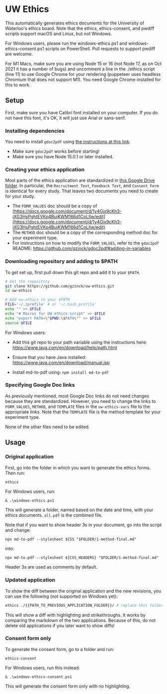 # UW Ethics

This automatically generates ethics documents for the University of Waterloo's ethics board.
Note that the ethics, ethics-consent, and pwdiff scripts support macOS and Linux, but not Windows.

For Windows users, please run the windows-ethics.ps1 and windows-ethics-consent.ps1 scripts on PowerShell. Pull requests to support pwdiff are welcome.

For M1 Macs, make sure you are using Node 15 or 16 (not Node 17, as on Oct 2021 it has a number of bugs) and uncomment a line in the ./ethics script (line 11) to use Google Chrome for your rendering (puppeteer uses headless Chromium that does not support M1). You need Google Chrome installed for this to work.

## Setup

First, make sure you have Calibri font installed on your computer. If you do not have this font, it's OK, it will just use Arial or sans-serif.

### Installing dependencies

You need to install `gdoc2pdf` using [the instructions at this link](https://github.com/gzinck/gdoc2pdf).

-   Make sure `gdoc2pdf` works before starting!
-   Make sure you have Node 15.0.1 or later installed.

### Creating your ethics application

Most parts of the ethics application are standardized in [this Google Drive folder](https://drive.google.com/drive/folders/1_GhFRYPSbbX2w-rKJJmf9VK5aKVpDYLH).
In particular, the `Recruitment Text`, `Feedback Text`, and `Consent Form` is identical for every study. That leaves two documents you need to create for your study.

-   The `FORM_VALUES` doc should be a copy of [https://docs.google.com/document/d/1y4Gjx9cKh3-iXG3HsPghtEVKo4BujKWM166d1CoLIlw/edit](https://docs.google.com/document/d/1y4Gjx9cKh3-iXG3HsPghtEVKo4BujKWM166d1CoLIlw/edit)
-   The `METHOD` doc should be a copy of the corresponding method doc for your experiment type.
-   For instructions on how to modify the `FORM_VALUES`, refer to the
    `gdoc2pdf` README: https://github.com/gzinck/gdoc2pdf#adding-in-variables

### Downloading repository and adding to \$PATH

To get set up, first pull down this git repo and add it to your `$PATH`.

```sh
# Get the repository
git clone https://github.com/gzinck/uw-ethics.git
cd uw-ethics

# Add uw-ethics to your $PATH
FILE='~/.zprofile' # or '~/.bash_profile'
echo "" >> $FILE
echo "# Macros for UW ethics script" >> $FILE
echo "export PATH=\"$PWD:\$PATH\"" >> $FILE
source $FILE
```

For Windows users:
* Add this git repo to your path variable using the instructions here: https://www.java.com/en/download/help/path.html

* Ensure that you have Java installed: https://www.java.com/en/download/manual.jsp

* Install md-to-pdf using: `npm install md-to-pdf`

### Specifying Google Doc links

As previously mentioned, most Google Doc links do not need changes because they are standardized. However, you need to change the links to `FORM_VALUES`, `METHOD`, and `TEMPLATE` files in the `uw-ethics-vars` file to the appropriate links. Note that the `TEMPLATE` file is the method template for your experiment type.

None of the other files need to be edited.

## Usage

### Original application

First, go into the folder in which you want to generate the ethics forms. Then run:

```sh
ethics
```

For Windows users, run:
```
& .\windows-ethics.ps1
```

This will generate a folder, named based on the date and time, with your ethics documents. `all.pdf` is the combined file.

Note that if you want to show header 3s in your document, go into the script and change:
```
npx md-to-pdf --stylesheet $CSS "$FOLDER/1-method-final.md"
```

into:
```
npx md-to-pdf --stylesheet ${CSS_HEADERS} "$FOLDER/1-method-final.md"
```

Header 3s are used as comments by default.

### Updated application

To show the diff between the original application and the new revisions, you can use the following (not supported on Windows yet):

```sh
ethics ./{{PATH_TO_PREVIOUS_APPLICATION_FOLDER}}/ # replace this folder with the folder with your original application
```

This will show a diff with highlighting and strikethroughs. It works by comparing the markdown of the two applications. Because of this, do not delete old applications if you later want to show diffs!

### Consent form only

To generate the consent form, go to a folder and run:

```
ethics-consent
```

For Windows users, run this instead:
```
& .\windows-ethics-consent.ps1
```

This will generate the consent form only with no highlighting.

